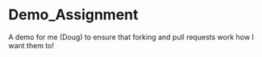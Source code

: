 # Demo_Assignment
A demo for me (Doug) to ensure that forking and pull requests work how I want them to!

